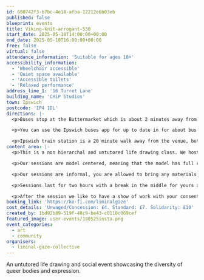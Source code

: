 ```yaml
---
id: 680742f3-b7bc-4e18-afba-12212e6b03eb
published: false
blueprint: events
title: Viking-knit-arrogant-530
start_date: 2025-05-18T14:00:00+00:00
end_date: 2025-05-18T16:00:00+00:00
free: false
virtual: false
attendance_information: 'Suitable for ages 18+'
accessibility_information:
  - 'Wheelchair accessible'
  - 'Quiet space available'
  - 'Accessible toilets'
  - 'Relaxed performance'
address_line_1: '16 Turret Lane'
building_name: 'CHiP Studios'
town: Ipswich
postcode: 'IP4 1DL'
directions: |-
  <p>Buses stop at the Buttermarket which is about 2 minutes away from the venue.</p>

  <p>You can use the Ipswich buses app for up to date in for about bus timetables, you can also use <a href="https://www.suffolkonboard.com/">Suffolk Onboard</a> if you are using any other route.</p>

  <p>Ipswich train station is a 20 minute walk away from the venue, but there are also bus links that get you into the Buttermarket bus station.</p>
content_area: |-
  <p>This is a non hierarchal and untutored life drawing class. We host Queer Life drawing every month at CHiP studios with a new model each time to represent the diversity of the queer community.</p>

  <p>Our sessions are model centered, meaning that the model has full control of the space, they will bring props if they wish, create a playlist for us to enjoy together whatever best represents how they experience their own queer identity.</p>

  <p>Our sessions are informal, you are allowed to bring any materials you wish and connect with other attending artists during the session.</p>

  <p>Sessions last for two hours with a break in the middle for yours and the model's comfort.</p>

  <p>After the session we like to have a show of work with your consent. And at close of session we like to make a trip to a local pub.</p>
booking_link: 'https://ko-fi.com/liminalgaze'
cost_details: 'Unwaged/Concession: £4. Standard: £7. Solidarity: £10'
created_by: 1bd92b89-519f-48c9-be43-c0110c069cef
featured_image: user-events/180525insta.png
event_categories:
  - art
  - community
organisers:
  - liminal-gaze-collective
---
```

An untutored life drawing and social event showcasing the diversity of queer bodies and expression.